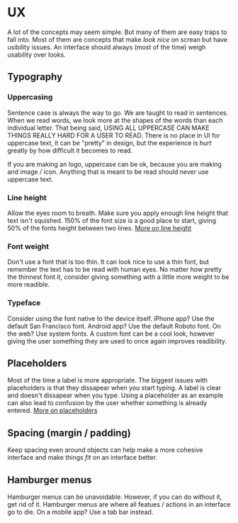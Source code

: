 # UX

A lot of the concepts may seem simple. 
But many of them are easy traps to fall into. 
Most of them are concepts that make _look nice_ on screan but have usibility issues.
An interface should always (most of the time) weigh usability over looks.

## Typography

### Uppercasing

Sentence case is always the way to go.
We are taught to read in sentences.
When we read words, we look more at the shapes of the words than each individual letter.
That being said, USING ALL UPPERCASE CAN MAKE THINGS REALLY HARD FOR A USER TO READ.
There is no place in UI for uppercase text, it can be "pretty" in design, but the experience is hurt greatly by how difficult it becomes to read.

If you are making an logo, uppercase can be ok, because you are making and image / icon.
Anything that is meant to be read should never use uppercase text.

### Line height

Allow the eyes room to breath.
Make sure you apply enough line height that text isn't squished.
150% of the font size is a good place to start, giving 50% of the fonts height between two lines.
[More on line height](https://www.quora.com/What-is-the-ideal-line-height-for-readability)

### Font weight

Don't use a font that is too thin.
It can look nice to use a thin font, but remember the text has to be read with human eyes.
No matter how pretty the thinnest font it, consider giving something with a little more weight to be more readible.

### Typeface

Consider using the font native to the device itself.
iPhone app? Use the default San Francisco font.
Android app? Use the default Roboto font.
On the web? Use system fonts.
A custom font can be a cool look, however giving the user something they are used to once again improves readibility.

## Placeholders

Most of the time a label is more appropriate.
The biggest issues with placeholders is that they dissapear when you start typing.
A label is clear and doesn't dissapear when you type.
Using a placeholder as an example can also lead to confusion by the user whether something is already entered.
[More on placeholders](https://uxdesign.cc/alternatives-to-placeholder-text-13f430abc56f#.36p3oc4qo)

## Spacing (margin / padding)

Keep spacing even around objects can help make a more cohesive interface and make things _fit_ on an interface better.

## Hamburger menus

Hamburger menus can be unavoidable.
However, if you can do without it, get rid of it.
Hamburger menus are where all featues / actions in an interface go to die.
On a mobile app? Use a tab bar instead.

